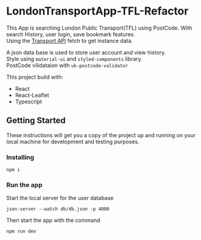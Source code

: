 # LondonTransportApp-TFL-Refactor
This App is searching London Public Transport(TFL) using PostCode. With search History, user login, save bookmark features.</br>
Using the [Transport API](https://www.transportapi.com/) fetch to get instance data.</br>

A json data base is used to store user account and view history.</br>
Style using `material-ui` and `styled-components` library.</br>
PostCode vilidataion with `uk-postcode-validator`

This project build with:
- React
- React-Leaflet
- Typescript

## Getting Started
These instructions will get you a copy of the project up and running on your local machine for development and testing purposes.

### Installing
```
npm i
```
### Run the app
Start the local server for the user database
```
json-server --watch db/db.json -p 4000
```
Then start the app with the command
```
npm run dev
```

